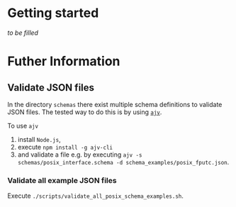 # Getting started
*to be filled*

# Futher Information
## Validate JSON files
In the directory `schemas` there exist multiple schema definitions to validate JSON files. The tested way to do this is by using [`ajv`](https://github.com/jessedc/ajv-cli).

To use `ajv`
1. install `Node.js`,
2. execute `npm install -g ajv-cli`
3. and validate a file e.g. by executing `ajv -s schemas/posix_interface.schema -d schema_examples/posix_fputc.json`.

### Validate all example JSON files
Execute `./scripts/validate_all_posix_schema_examples.sh`.
